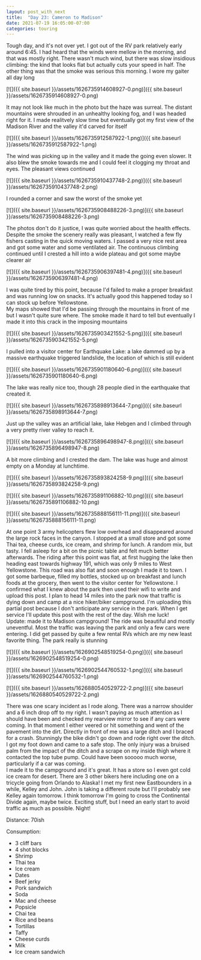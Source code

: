 ```yaml
---
layout: post_with_next
title:  "Day 23: Cameron to Madison"
date: 2021-07-19 16:05:00-07:00
categories: touring
---
```

Tough day, and it's not over yet. I got out of the RV park relatively early around 6:45. I had heard that the winds were mellow in the morning, and that was mostly right. There wasn't much wind, but there was slow insidious climbing: the kind that looks flat but actually cuts your speed in half. The other thing was that the smoke was serious this morning. I wore my gaiter all day long  

[![]({{ site.baseurl }}/assets/1626735914608927-0.png)]({{ site.baseurl }}/assets/1626735914608927-0.png)
  
It may not look like much in the photo but the haze was surreal. The distant mountains were shrouded in an unhealthy looking fog, and I was headed right for it. I made realitvely slow time but eventually got my first view of the Madison River and the valley it'd carved for itself  

[![]({{ site.baseurl }}/assets/1626735912587922-1.png)]({{ site.baseurl }}/assets/1626735912587922-1.png)
  
The wind was picking up in the valley and it made the going even slower. It also blew the smoke towards me and I could feel it clogging my throat and eyes. The pleasant views continued  

[![]({{ site.baseurl }}/assets/1626735910437748-2.png)]({{ site.baseurl }}/assets/1626735910437748-2.png)
  
I rounded a corner and saw the worst of the smoke yet  

[![]({{ site.baseurl }}/assets/1626735908488226-3.png)]({{ site.baseurl }}/assets/1626735908488226-3.png)
  
The photos don't do it justice, I was quite worried about the health effects. Despite the smoke the scenery really was pleasant, I watched a few fly fishers casting in the quick moving waters. I passed a very nice rest area and got some water and some ventilated air. The continuous climbing continued until I crested a hill into a wide plateau and got some maybe clearer air  

[![]({{ site.baseurl }}/assets/1626735906397481-4.png)]({{ site.baseurl }}/assets/1626735906397481-4.png)
  
I was quite tired by this point, because I'd failed to make a proper breakfast and was running low on snacks. It's actually good this happened today so I can stock up before Yellowstone.   
My maps showed that I'd be passing through the mountains in front of me but I wasn't quite sure where. The smoke made it hard to tell but eventually I made it into this crack in the imposing mountains  

[![]({{ site.baseurl }}/assets/1626735903421552-5.png)]({{ site.baseurl }}/assets/1626735903421552-5.png)
  
I pulled into a visitor center for Earthquake Lake: a lake dammed up by a massive earthquake triggered landslide, the location of which is still evident  

[![]({{ site.baseurl }}/assets/1626735901180640-6.png)]({{ site.baseurl }}/assets/1626735901180640-6.png)
  
The lake was really nice too, though 28 people died in the earthquake that created it.   

[![]({{ site.baseurl }}/assets/1626735898913644-7.png)]({{ site.baseurl }}/assets/1626735898913644-7.png)
  
Just up the valley was an artificial lake, lake Hebgen and I climbed through a very pretty river valley to reach it.   

[![]({{ site.baseurl }}/assets/1626735896498947-8.png)]({{ site.baseurl }}/assets/1626735896498947-8.png)
  
A bit more climbing and I crested the dam. The lake was huge and almost empty on a Monday at lunchtime.  

[![]({{ site.baseurl }}/assets/1626735893824258-9.png)]({{ site.baseurl }}/assets/1626735893824258-9.png)

[![]({{ site.baseurl }}/assets/1626735891106882-10.png)]({{ site.baseurl }}/assets/1626735891106882-10.png)

[![]({{ site.baseurl }}/assets/1626735888156111-11.png)]({{ site.baseurl }}/assets/1626735888156111-11.png)
  
At one point 3 army helicopters flew low overhead and disappeared around the large rock faces in the canyon. I stopped at a small store and got some Thai tea, cheese curds, ice cream, and shrimp for lunch. A random mix, but tasty. I fell asleep for a bit on the picnic table and felt much better afterwards. The riding after this point was flat, at first hugging the lake then heading east towards highway 191, which was only 9 miles to West Yellowstone. This road was also flat and soon enough I made it to town. I got some barbeque, filled my bottles, stocked up on breakfast and lunch foods at the grocery, then went to the visitor center for Yellowstone. I confirmed what I knew about the park then used their wifi to write and upload this post. I plan to head 14 miles into the park now that traffic is dying down and camp at a nice hiker/biker campground. I'm uploading this partial post because I don't anticipate any service in the park. When I get service I'll update this post with the rest of the day. Wish me luck!  
Update: made it to Madison campground! The ride was beautiful and mostly uneventful. Most the traffic was leaving the park and only a few cars were entering. I did get passed by quite a few rental RVs which are my new least favorite thing. The park really is stunning  

[![]({{ site.baseurl }}/assets/1626902548519254-0.png)]({{ site.baseurl }}/assets/1626902548519254-0.png)

[![]({{ site.baseurl }}/assets/1626902544760532-1.png)]({{ site.baseurl }}/assets/1626902544760532-1.png)

[![]({{ site.baseurl }}/assets/1626880540529722-2.png)]({{ site.baseurl }}/assets/1626880540529722-2.png)
  
There was one scary incident as I rode along. There was a narrow shoulder and a 6 inch drop off to my right. I wasn't paying as much attention as I should have been and checked my rearview mirror to see if any cars were coming. In that moment I either veered or hit something and went of the pavement into the dirt. Directly in front of me was a large ditch and I braced for a crash. Stunningly the bike didn't go down and rode right over the ditch. I got my foot down and came to a safe stop. The only injury was a bruised palm from the impact of the ditch and a scrape on my inside thigh where it contacted the top tube pump. Could have been sooooo much worse, particularly if a car was coming.   
I made it to the campground and it's great. It has a store so I even got cold ice cream for desert. There are 3 other bikers here including one on a tricycle going from Orlando to Alaska! I met my first new Eastbounders in a while, Kelley and John. John is taking a different route but I'll probably see Kelley again tomorrow. I think tomorrow I'm going to cross the Continental Divide again, maybe twice. Exciting stuff, but I need an early start to avoid traffic as much as possible. Night!  


Distance: 70ish

Consumption:
- 3 cliff bars
- 4 shot blocks
- Shrimp
- Thai tea
- Ice cream
- Dates
- Beef jerky
- Pork sandwich
- Soda
- Mac and cheese
- Popsicle
- Chai tea
- Rice and beans
- Tortillas
- Taffy
- Cheese curds
- Milk
- Ice cream sandwich
